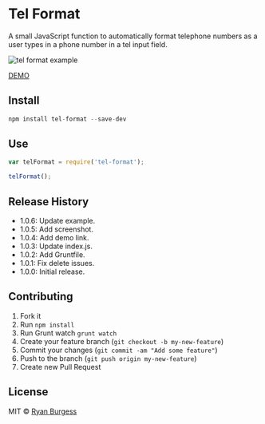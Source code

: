# Tel Format
A small JavaScript function to automatically format telephone numbers as a user types in a phone number in a tel input field.

![tel format example](https://raw.github.com/ryanburgess/tel-format/master/screenshot.png)

[DEMO](http://htmlpreview.github.io/?https://github.com/ryanburgess/tel-format/master/example.html)

## Install

```js
npm install tel-format --save-dev
```

## Use

```js
var telFormat = require('tel-format');

telFormat();
```

## Release History
* 1.0.6: Update example.
* 1.0.5: Add screenshot.
* 1.0.4: Add demo link.
* 1.0.3: Update index.js.
* 1.0.2: Add Gruntfile.
* 1.0.1: Fix delete issues.
* 1.0.0: Initial release.

## Contributing
1. Fork it
2. Run `npm install`
3. Run Grunt watch `grunt watch`
4. Create your feature branch (`git checkout -b my-new-feature`)
5. Commit your changes (`git commit -am "Add some feature"`)
6. Push to the branch (`git push origin my-new-feature`)
7. Create new Pull Request

## License
MIT © [Ryan Burgess](http://github.com/ryanburgess)
